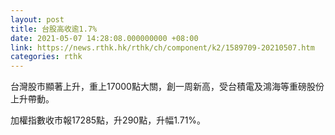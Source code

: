 ```yaml
---
layout: post
title: 台股高收逾1.7%
date: 2021-05-07 14:28:08.000000000 +08:00
link: https://news.rthk.hk/rthk/ch/component/k2/1589709-20210507.htm
categories: rthk
---
```


台灣股市顯著上升，重上17000點大關，創一周新高，受台積電及鴻海等重磅股份上升帶動。

加權指數收市報17285點，升290點，升幅1.71%。
